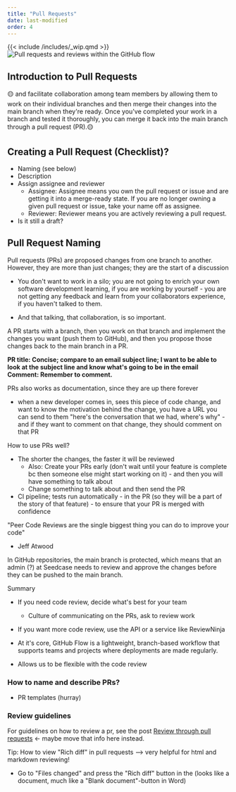 ```yaml
---
title: "Pull Requests"
date: last-modified
order: 4
---
```


{{< include /includes/_wip.qmd >}}
![Pull requests and reviews within the GitHub flow](../images/github-flow-pr.png)

## Introduction to Pull Requests

:yellow_circle: and facilitate collaboration among team members by allowing them to work on their individual branches and then merge their changes into the main branch when they're ready. Once you've completed your work in a branch and tested it thoroughly, you can merge it back into the main branch through a pull request (PR).:yellow_circle:

## Creating a Pull Request (Checklist)?

- Naming (see below)
- Description
- Assign assignee and reviewer
  - Assignee: Assignee means you own the pull request or issue and are getting it into a merge-ready state. If you are no longer owning a given pull request or issue, take your name off as assignee.
  - Reviewer: Reviewer means you are actively reviewing a pull request.
- Is it still a draft?

## Pull Request Naming

Pull requests (PRs) are proposed changes from one branch to another. However, they are more than just changes; they are the start of a discussion

- You don't want to work in a silo; you are not going to enrich your own software development learning, if you are working by yourself - you are not getting any feedback and learn from your collaborators experience, if you haven't talked to them.

- And that talking, that collaboration, is so important.

A PR starts with a branch, then you work on that branch and implement the changes you want (push them to GitHub), and then you propose those changes back to the main branch in a PR.

**PR title: Concise; compare to an email subject line; I want to be able to look at the subject line and know what's going to be in the email**
**Comment: Remember to comment.**

PRs also works as documentation, since they are up there forever

- when a new developer comes in, sees this piece of code change, and want to know the motivation behind the change, you have a URL you can send to them "here's the conversation that we had, where's why" - and if they want to comment on that change, they should comment on that PR

How to use PRs well?

- The shorter the changes, the faster it will be reviewed
  - Also: Create your PRs early (don't wait until your feature is complete bc then someone else might start working on it) - and then you will have something to talk about
  - Change something to talk about and then send the PR
- CI pipeline; tests run automatically - in the PR (so they will be a part of the story of that feature) - to ensure that your PR is merged with confidence

"Peer Code Reviews are the single biggest thing you can do to improve your code"

- Jeff Atwood

In GitHub repositories, the main branch is protected, which means that an admin (?) at Seedcase needs to review and approve the changes before they can be pushed to the main branch.

Summary

- If you need code review, decide what's best for your team
  - Culture of communicating on the PRs, ask to review work
- If you want more code review, use the API or a service like ReviewNinja

- At it's core, GitHub Flow is a lightweight, branch-based workflow that supports teams and projects where deployments are made regularly.
- Allows us to be flexible with the code review

### How to name and describe PRs?

- PR templates (hurray)

### Review guidelines

For guidelines on how to review a pr, see the post [Review through pull requests](https://seedcase-project.org/community/guide-entries/reviewing-prs/index.html) <- maybe move that info here instead.

Tip: How to view "Rich diff" in pull requests --> very helpful for html and markdown reviewing!

- Go to "Files changed" and press the "Rich diff" button in the (looks like a document, much like a "Blank document"-button in Word)
